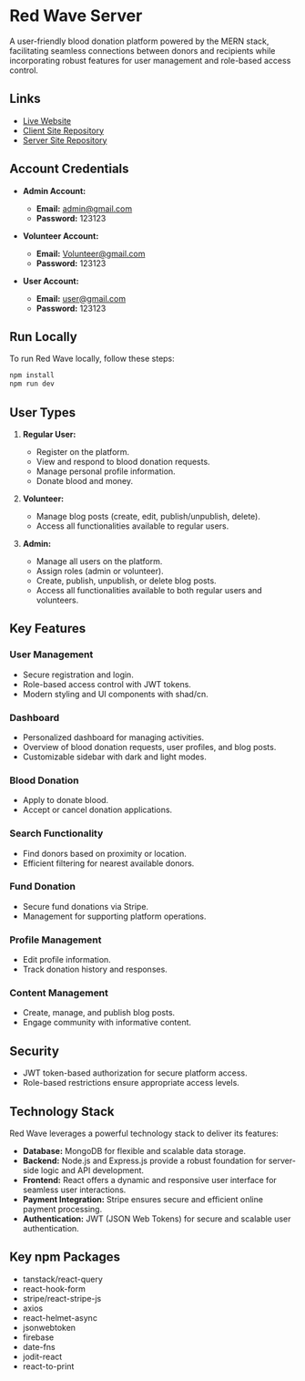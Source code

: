 # Red Wave Server

A user-friendly blood donation platform powered by the MERN stack, facilitating seamless connections between donors and recipients while incorporating robust features for user management and role-based access control.

## Links

- [Live Website](https://red-wave.netlify.app/)
- [Client Site Repository](https://github.com/abdul-muhaimin-toha/Red-Wave-Client)
- [Server Site Repository](https://github.com/abdul-muhaimin-toha/Red-Wave-Server)

## Account Credentials

- **Admin Account:**
  - **Email:** admin@gmail.com
  - **Password:** 123123

- **Volunteer Account:**
  - **Email:** Volunteer@gmail.com
  - **Password:** 123123

- **User Account:**
  - **Email:** user@gmail.com
  - **Password:** 123123
 
## Run Locally

To run Red Wave locally, follow these steps:

```sh
npm install
npm run dev
```

## User Types

1. **Regular User:**
   - Register on the platform.
   - View and respond to blood donation requests.
   - Manage personal profile information.
   - Donate blood and money.

2. **Volunteer:**
   - Manage blog posts (create, edit, publish/unpublish, delete).
   - Access all functionalities available to regular users.

3. **Admin:**
   - Manage all users on the platform.
   - Assign roles (admin or volunteer).
   - Create, publish, unpublish, or delete blog posts.
   - Access all functionalities available to both regular users and volunteers.

## Key Features

### User Management

- Secure registration and login.
- Role-based access control with JWT tokens.
- Modern styling and UI components with shad/cn.

### Dashboard

- Personalized dashboard for managing activities.
- Overview of blood donation requests, user profiles, and blog posts.
- Customizable sidebar with dark and light modes.

### Blood Donation

- Apply to donate blood.
- Accept or cancel donation applications.

### Search Functionality

- Find donors based on proximity or location.
- Efficient filtering for nearest available donors.

### Fund Donation

- Secure fund donations via Stripe.
- Management for supporting platform operations.

### Profile Management

- Edit profile information.
- Track donation history and responses.

### Content Management

- Create, manage, and publish blog posts.
- Engage community with informative content.

## Security

- JWT token-based authorization for secure platform access.
- Role-based restrictions ensure appropriate access levels.

## Technology Stack

Red Wave leverages a powerful technology stack to deliver its features:

- **Database:** MongoDB for flexible and scalable data storage.
- **Backend:** Node.js and Express.js provide a robust foundation for server-side logic and API development.
- **Frontend:** React offers a dynamic and responsive user interface for seamless user interactions.
- **Payment Integration:** Stripe ensures secure and efficient online payment processing.
- **Authentication:** JWT (JSON Web Tokens) for secure and scalable user authentication.

## Key npm Packages

- tanstack/react-query
- react-hook-form
- stripe/react-stripe-js
- axios
- react-helmet-async
- jsonwebtoken
- firebase
- date-fns
- jodit-react
- react-to-print

